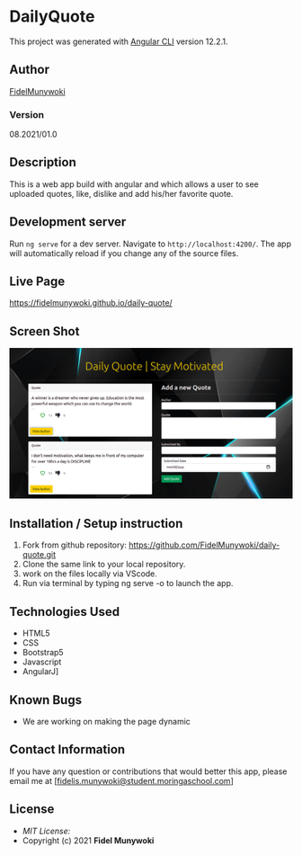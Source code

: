 # DailyQuote

This project was generated with [Angular CLI](https://github.com/angular/angular-cli) version 12.2.1.

## Author

[FidelMunywoki](https://github.com/FidelMunywoki)

### Version
08.2021/01.0

## Description

This is a web app build with angular and which allows a user to see uploaded quotes, like, dislike and add his/her favorite quote. 



## Development server

Run `ng serve` for a dev server. Navigate to `http://localhost:4200/`. The app will automatically reload if you change any of the source files.

## Live Page 

 https://fidelmunywoki.github.io/daily-quote/

## Screen Shot
![Image of Yaktocat](src/assets/quotes-screenshot.png)

## Installation / Setup instruction

1. Fork from github repository: https://github.com/FidelMunywoki/daily-quote.git
2. Clone the same link to your local repository.
3. work on the files locally via VScode.
4. Run via terminal by typing ng serve -o to launch the app.

## Technologies Used

* HTML5
* CSS
* Bootstrap5
* Javascript
* AngularJ]

## Known Bugs

* We are working on making the page dynamic

## Contact Information 

If you have any question or contributions that would better this app, please email me at [fidelis.munywoki@student.moringaschool.com]

## License
* *MIT License:*
* Copyright (c) 2021 **Fidel Munywoki**